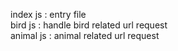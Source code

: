 index js : entry file  
bird js : handle bird related url request  
animal js : animal related url request  
